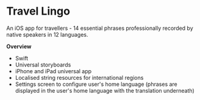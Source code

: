 Travel Lingo
=============

An iOS app for travellers - 14 essential phrases professionally recorded by native speakers in 12 languages.

**Overview**
- Swift
- Universal storyboards
- iPhone and iPad universal app
- Localised string resources for international regions
- Settings screen to configure user's home language (phrases are displayed in the user's home language with the translation underneath)
